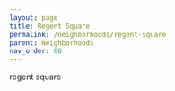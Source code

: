 ```yaml
---
layout: page
title: Regent Square
permalink: /neighborhoods/regent-square
parent: Neighborhoods
nav_order: 66
---
```


regent square